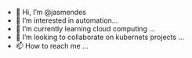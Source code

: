 - 👋 Hi, I’m @jasmendes
- 👀 I’m interested in automation...
- 🌱 I’m currently learning cloud computing ...
- 💞️ I’m looking to collaborate on kubernets projects ...
- 📫 How to reach me ...

<!---
jasmendes/jasmendes is a ✨ special ✨ repository because its `README.md` (this file) appears on your GitHub profile.
You can click the Preview link to take a look at your changes.
--->
